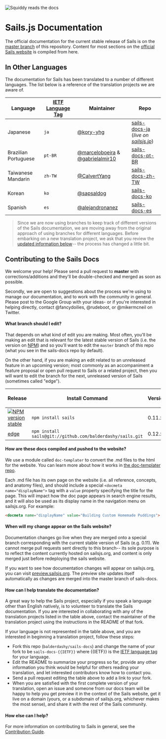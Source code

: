 ![Squiddy reads the docs](http://sailsjs.org/images/squidford_swimming.png)

# Sails.js Documentation

The official documentation for the current stable release of Sails is on the [master branch](github.com/balderdashy/sails-docs) of this repository.  Content for most sections on the [official Sails website](http://sailsjs.org) is compiled from here.


## In Other Languages

The documentation for Sails has been translated to a number of different languages.  The list below is a reference of the translation projects we are aware of.

| Language                     | [IETF Language Tag](https://en.wikipedia.org/wiki/IETF_language_tag)  | Maintainer        | Repo                               |
| ---------------------------- | ------- | ------------------ | ---------------------------------- |
| Japanese                     | `ja`    | [@kory-yhg](https://github.com/kory-yhg)      | [sails-docs-ja](https://github.com/balderdashy/sails-docs/tree/ja) <br/>(_live on [sailsjs.jp](http://sailsjs.jp)_)
| Brazilian Portuguese         | `pt-BR` | [@marceloboeira](https://github.com/marceloboeira) & [@gabrielalmir10](https://github.com/gabrielalmir10)   | [sails-docs-pt-BR](https://github.com/balderdashy/sails-docs/tree/pt-BR)
| Taiwanese Mandarin           | `zh-TW` | [@CalvertYang](https://github.com/CalvertYang)   | [sails-docs-zh-TW](https://github.com/balderdashy/sails-docs/tree/zh-TW)
| Korean                       | `ko`    | [@sapsaldog](https://github.com/sapsaldog)   | [sails-docs-ko](https://github.com/balderdashy/sails-docs/tree/ko)
| Spanish                      | `es`    | [@alejandronanez](https://github.com/alejandronanez)   | [sails-docs-es](https://github.com/balderdashy/sails-docs/tree/es)

> Since we are now using branches to keep track of different versions of the Sails documentation, we are moving away from the original approach of using branches for different languages.  Before embarking on a new translation project, we ask that you review the [updated information below](#how-can-i-help-translate-the-documentation)-- the process has changed a little bit.



## Contributing to the Sails Docs

We welcome your help!  Please send a pull request to **master** with corrections/additions and they'll be double-checked and merged as soon as possible.

Secondly, we are open to suggestions about the process we're using to manage our documentation, and to work with the community in general.  Please post to the Google Group with your ideas- or if you're interested in helping directly, contact @fancydoilies, @rudeboot, or @mikermcneil on Twitter.

#### What branch should I edit?

That depends on what kind of edit you are making.  Most often, you'll be making an edit that is relevant for the latest stable version of Sails (i.e. the version on [NPM](npmjs.org/package/sails)) and so you'll want to edit the `master` branch of _this_ repo (what you see in the sails-docs repo by default).

On the other hand, if you are making an edit related to an unreleased feature in an upcoming version; most commonly as an accompaniment a feature proposal or open pull request to Sails or a related project, then you will want to edit the branch for the next, unreleased version of Sails (sometimes called "edge").


| Release               | Install Command          | Version      | `sails-docs` Branch
|-----------------------|--------------------------|-------------------|--------------------------|
| [![NPM version](https://badge.fury.io/js/sails.png)](http://badge.fury.io/js/sails) [stable](https://github.com/balderdashy/sails/tree/stable)                | `npm install sails`      | 0.11.x |  [`master`](https://github.com/balderdashy/sails-docs/tree/master)
| [edge](https://github.com/balderdashy/sails/tree/master)                | `npm install sails@git://github.com/balderdashy/sails.git` | 0.12.x |  [`0.12`](https://github.com/balderdashy/sails-docs/tree/0.12)


#### How are these docs compiled and pushed to the website?

We use a module called `doc-templater` to convert the .md files to the html for the website. You can learn more about how it works in [the doc-templater repo](https://github.com/uncletammy/doc-templater).

Each .md file has its own page on the website (i.e. all reference, concepts, and anatomy files), and should include a special `<docmeta name="displayName">` tag with a `value` property specifying the title for the page.  This will impact how the doc page appears in search engine results, and it will also be used as its display name in the navigation menu on sailsjs.org.  For example:

```markdown
<docmeta name="displayName" value="Building Custom Homemade Puddings">
```

#### When will my change appear on the Sails website?

Documentation changes go live when they are merged onto a special branch corresponding with the current stable version of Sails (e.g. 0.11). We cannot merge pull requests sent directly to this branch-- its sole purpose is to reflect the content currently hosted on sailsjs.org, and content is only merged just before redeploying the sails website.

If you want to see how documentation changes will appear on sailsjs.org, you can visit [preview.sailsjs.org](http://preview.sailsjs.org). The preview site updates itself automatically as changes are merged into the master branch of sails-docs.


#### How can I help translate the documentation?

A great way to help the Sails project, especially if you speak a language other than English natively, is to volunteer to translate the Sails documentation.  If you are interested in collaborating with any of the translation projects listed in the table above, contact the maintainer of the translation project using the instructions in the README of that fork. 

If your language is not represented in the table above, and you are interested in beginning a translation project, follow these steps:

+ Fork this repo (`balderdashy/sails-docs`) and change the name of your fork to be `sails-docs-{{IETF}}` where {{IETF}} is the [IETF language tag](https://en.wikipedia.org/wiki/IETF_language_tag) for your language.
+ Edit the README to summarize your progress so far, provide any other information you think would be helpful for others reading your translation, and let interested contributors know how to contact you.
+ Send a pull request editing the table above to add a link to your fork.
+ When you are satisfied with the first complete version of your translation, open an issue and someone from our docs team will be happy to help you get preview it in the context of the Sails website, get it live on a domain (yours, or a subdomain of sailsjs.org, whichever makes the most sense), and share it with the rest of the Sails community.


#### How else can I help?

For more information on contributing to Sails in general, see the [Contribution Guide](https://github.com/balderdashy/sails/blob/master/CONTRIBUTING.md).
